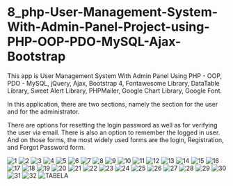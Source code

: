 # 8_php-User-Management-System-With-Admin-Panel-Project-using-PHP-OOP-PDO-MySQL-Ajax-Bootstrap
This app is User Management System With Admin Panel Using PHP - OOP, PDO - MySQL, jQuery, Ajax, Bootstrap 4, Fontawesome Library, DataTable Library, Sweet Alert   Library, PHPMailer, Google Chart Library, Google Font.

 
 In this application, there are two sections, namely the section for the user and for the administrator.
 
 There are options for resetting the login password as well as for verifying the user via email. There is also an option to remember the logged in user.
 And on those forms, the most widely used forms are the login, Registration, and Forgot Password form.
 
 
 ![1](https://user-images.githubusercontent.com/56784702/203094212-66038c9e-6571-43a8-b53f-c8b76b4bfa89.png)
![2](https://user-images.githubusercontent.com/56784702/203094272-babcc624-2bdf-481c-aa31-48cad14ebd48.png)
![3](https://user-images.githubusercontent.com/56784702/203094308-0eaf85d8-1410-48d2-bd85-95647b29bc25.png)
![4](https://user-images.githubusercontent.com/56784702/203094358-3323b89b-6c5b-4484-94a1-623d6517a0eb.png)
![5](https://user-images.githubusercontent.com/56784702/203094365-82d746a6-0df7-41d2-9987-47c8f7cd8905.png)
![6](https://user-images.githubusercontent.com/56784702/203094376-c1928e11-a8e5-48c5-96e4-97b1712933fc.png)
![7](https://user-images.githubusercontent.com/56784702/203094384-b9d3a4ea-8d01-4450-9310-dc41f63b5a72.png)
![8](https://user-images.githubusercontent.com/56784702/203094394-94640b6a-c3f6-4b5e-b9db-d7ab04f3324f.png)
![9](https://user-images.githubusercontent.com/56784702/203094397-35d69849-3598-4120-93ef-246a7488c4a8.png)
![10](https://user-images.githubusercontent.com/56784702/203094426-91895190-fda1-46c7-835e-bc389b70b33a.png)
![11](https://user-images.githubusercontent.com/56784702/203094458-67fbe3ce-c726-450a-b8b6-e9265c5ed06d.png)
![12](https://user-images.githubusercontent.com/56784702/203094467-75df199f-a559-4607-aeab-8f09be1298bf.png)
![13](https://user-images.githubusercontent.com/56784702/203094471-2c96dd10-c8e3-4a84-9c40-8a5dcb122c00.png)
![14](https://user-images.githubusercontent.com/56784702/203094474-2cf1f077-414f-44b3-bf76-e6903f600c6c.png)
![15](https://user-images.githubusercontent.com/56784702/203094478-6975a30c-f766-4ce9-952d-94ccf00c493e.png)
![16](https://user-images.githubusercontent.com/56784702/203094484-8242735a-1322-41a7-8801-8415c5994127.png)
![17](https://user-images.githubusercontent.com/56784702/203094488-e989f98d-317a-43e2-b9fa-c8581fae718c.png)
![18](https://user-images.githubusercontent.com/56784702/203094494-b00d63ad-dfa4-4ee7-a9fb-0d448ea70214.png)
![19](https://user-images.githubusercontent.com/56784702/203094509-ff07067d-5387-4234-a7c1-a17346d78394.png)
![20](https://user-images.githubusercontent.com/56784702/203094526-73550b76-e29e-4a27-bae6-79c08111870c.png)
![21](https://user-images.githubusercontent.com/56784702/203094529-78f16d50-7898-4ebf-8f53-da73812013bd.png)
![22](https://user-images.githubusercontent.com/56784702/203094534-2a437f9b-d7d3-4e8b-bde4-bc5a850ed84f.png)
![23](https://user-images.githubusercontent.com/56784702/203094539-5bd4eff7-50a3-4101-9355-04c4fd3b59b6.png)
![24](https://user-images.githubusercontent.com/56784702/203094548-5be7d768-85e3-4947-aa78-e631d478b6f2.png)
![25](https://user-images.githubusercontent.com/56784702/203094558-06bfbbaf-ee57-407d-a700-a76a835951f8.png)
![26](https://user-images.githubusercontent.com/56784702/203094566-d56f4b67-b827-4024-b5a6-28d844c7fcaa.png)
![27](https://user-images.githubusercontent.com/56784702/203094577-a64263d5-d61f-4926-9ce8-36d0ccd541f2.png)
![28](https://user-images.githubusercontent.com/56784702/203094579-fe666ef8-c4cf-4a59-b5da-241974c70a89.png)
![29](https://user-images.githubusercontent.com/56784702/203094613-3f2f9d35-1306-4a32-9894-62d717b83301.png)
![30](https://user-images.githubusercontent.com/56784702/203094655-825cb718-da29-470c-b967-4211122f17f3.png)
![31](https://user-images.githubusercontent.com/56784702/203094668-e9845f78-2d2b-496c-bb27-8290d8e597e1.png)
![32](https://user-images.githubusercontent.com/56784702/203369299-19e92012-5e55-45da-b762-9941156a36b1.png)
![TABELA](https://user-images.githubusercontent.com/56784702/217351354-95eddeb8-0f5c-4474-bf49-90ebdc6605ef.png)


